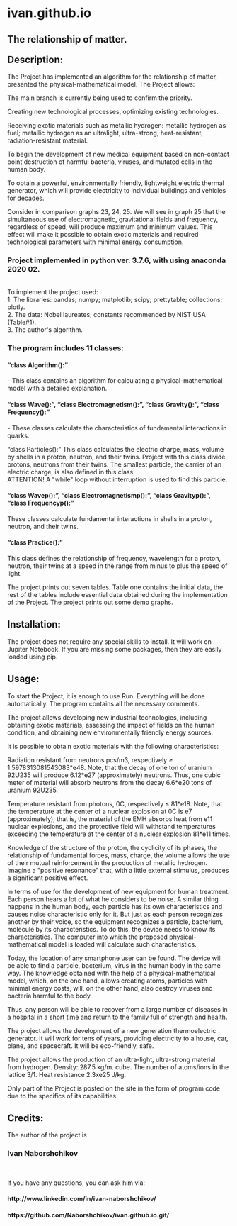 # ivan.github.io
<html>
<head>
<title>
Page README <br>
Project name: <br> 
<h1> The relationship of matter. </h1>
</title>
</head>
<body>
<h2> <p> The relationship of matter. </p>
Description: </h2>
<p> The Project has implemented an algorithm for the relationship of matter, presented the physical-mathematical model. The Project allows: </p>
<p> The main branch is currently being used to confirm the priority. </p>
<p> Creating new technological processes, optimizing existing technologies. </p>

<p> Receiving exotic materials such as metallic hydrogen: metallic hydrogen as fuel; metallic hydrogen as an ultralight, ultra-strong, heat-resistant, radiation-resistant material.   </p>

<p> To begin the development of new medical equipment based on non-contact point destruction of harmful bacteria, viruses, and mutated cells in the human body. </p>

<p> To obtain a powerful, environmentally friendly, lightweight electric thermal generator, which will provide electricity to individual buildings and vehicles for decades. </p>

<p> Consider in comparison graphs 23, 24, 25. We will see in graph 25 that the simultaneous use of electromagnetic, gravitational fields and frequency, regardless of speed, will produce maximum and minimum values. This effect will make it possible to obtain exotic materials and required technological parameters with minimal energy consumption. </p>

<p> <h3> Project implemented in python ver. 3.7.6, with using anaconda 2020 02. </h3> <br>
To implement the project used: <br>
1. The libraries: pandas; numpy; matplotlib; scipy; prettytable; collections; plotly. <br>
2. The data: Nobel laureates; constants recommended by NIST USA (Table#1). <br>
3. The author's algorithm. </p>

<p><h3> The program includes 11 classes: </h3> </p>
<p> <h4> “class Algorithm():” </h4>  - This class contains an algorithm for calculating a physical-mathematical model with a detailed explanation. </p>

<p> <h4> “class Wave():”, “class Electromagnetism():”, “class Gravity():”, “class Frequency():” </h4>   - These classes calculate the characteristics of fundamental interactions in quarks. </p>
<p> “class Particles():” This class calculates the electric charge, mass, volume by shells in a proton, neutron, and their twins. Project with this class divide protons, neutrons from their twins. The smallest particle, the carrier of an electric charge, is also defined in this class. <br>
ATTENTION! A "while" loop without interruption is used to find this particle.  </p>
<p> <h4> “class Wavep():”, “class Electromagnetismp():”, “class Gravityp():”, “class Frequencyp():” </h4>   These classes calculate fundamental interactions in shells in a proton, neutron, and their twins. <br> </p>
<p> <h4> “class Practice():”</h4> This class defines the relationship of frequency, wavelength for a proton, neutron, their twins at a speed in the range from minus to plus the speed of light.  </p>
<p> The project prints out seven tables. Table one contains the initial data, the rest of the tables include essential data obtained during the implementation of the Project. The project prints out some demo graphs. </p>
<h2> Installation: </h2>
<p> The project does not require any special skills to install. It will work on Jupiter Notebook. If you are missing some packages, then they are easily loaded using pip. </p>
<h2> Usage:  </h2>
<p> To start the Project, it is enough to use Run. Everything will be done automatically. The program contains all the necessary comments.  </p>
<p> The project allows developing new industrial technologies, including obtaining exotic materials, assessing the impact of fields on the human condition, and obtaining new environmentally friendly energy sources. </p>
<p> It is possible to obtain exotic materials with the following characteristics: </p>

<p> Radiation resistant from neutrons pcs/m3, respectively ≥ 1.5978313081543083*e48. Note, that the decay of one ton of uranium 92U235 will produce 6.12*e27 (approximately) neutrons. Thus, one cubic meter of material will absorb neutrons from the decay 6.6*e20 tons of uranium 92U235. </p>

<p> Temperature resistant from photons, 0C, respectively  ≤ 81*e18. Note, that the temperature at the center of a nuclear explosion at 0C is e7 (approximately), that is, the material of the EMH absorbs heat from e11 nuclear explosions, and the protective field will withstand temperatures exceeding the temperature at the center of a nuclear explosion 81*e11 times.  </p>
<p> Knowledge of the structure of the proton, the cyclicity of its phases, the relationship of fundamental forces, mass, charge, the volume allows the use of their mutual reinforcement in the production of metallic hydrogen. Imagine a "positive resonance" that, with a little external stimulus, produces a significant positive effect. </p>
<p> In terms of use for the development of new equipment for human treatment. Each person hears a lot of what he considers to be noise. A similar thing happens in the human body, each particle has its own characteristics and causes noise characteristic only for it. But just as each person recognizes another by their voice, so the equipment recognizes a particle, bacterium, molecule by its characteristics. To do this, the device needs to know its characteristics. The computer into which the proposed physical-mathematical model is loaded will calculate such characteristics. </p>
<p> Today, the location of any smartphone user can be found. The device will be able to find a particle, bacterium, virus in the human body in the same way. The knowledge obtained with the help of a physical-mathematical model, which, on the one hand, allows creating atoms, particles with minimal energy costs, will, on the other hand, also destroy viruses and bacteria harmful to the body. </p>
<p> Thus, any person will be able to recover from a large number of diseases in a hospital in a short time and return to the family full of strength and health. </p>
<p> The project allows the development of a new generation thermoelectric generator. It will work for tens of years, providing electricity to a house, car, plane, and spacecraft. It will be eco-friendly, safe. </p>
<p> The project allows the production of an ultra-light, ultra-strong material from hydrogen. Density: 287.5 kg/m. cube. The number of atoms/ions in the lattice 3/1. Heat resistance 2.3xe25 J/kg.  </p>
<p> Only part of the Project is posted on the site in the form of program code due to the specifics of its capabilities. </p>
<h2> Credits: </h2>
<p> The author of the project is <h3> Ivan Naborshchikov</h3>.  </p>
<p> If you have any questions, you can ask him via: </p>
<p> <h4>  http://www.linkedin.com/in/ivan-naborshchikov/ </h4> </p>
 <p> <h4>   https://github.com/Naborshchikov/ivan.github.io.git/  </h4> </p>
</body>
</html>
